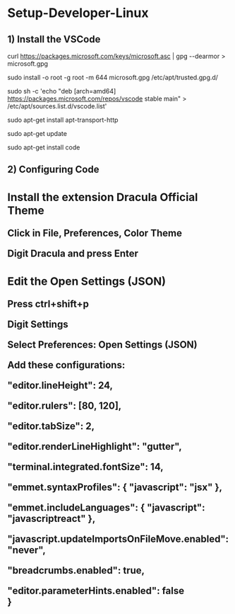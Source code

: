 <h1>Setup-Developer-Linux</h1>

<h2>1) Install the VSCode</h2>

curl https://packages.microsoft.com/keys/microsoft.asc | gpg --dearmor > microsoft.gpg

sudo install -o root -g root -m 644 microsoft.gpg /etc/apt/trusted.gpg.d/

sudo sh -c 'echo "deb [arch=amd64] https://packages.microsoft.com/repos/vscode stable main" > /etc/apt/sources.list.d/vscode.list'

sudo apt-get install apt-transport-http

sudo apt-get update

sudo apt-get install code


<h2>2) Configuring Code<h/2>

<h3>Install the extension Dracula Official Theme</h3>

Click in File, Preferences, Color Theme

Digit Dracula and press Enter


<h3>Edit the Open Settings (JSON)</h3>

Press ctrl+shift+p

Digit Settings 

Select Preferences: Open Settings (JSON)

Add these configurations:

"editor.lineHeight": 24,

  "editor.rulers": [80, 120],
  
  "editor.tabSize": 2,
  
  "editor.renderLineHighlight": "gutter",
  
  "terminal.integrated.fontSize": 14,
  
  "emmet.syntaxProfiles": {
    "javascript": "jsx"
  },
  
  "emmet.includeLanguages": {
    "javascript": "javascriptreact"
  },
  
  "javascript.updateImportsOnFileMove.enabled": "never",
  
  "breadcrumbs.enabled": true,
  
  "editor.parameterHints.enabled": false  
}
